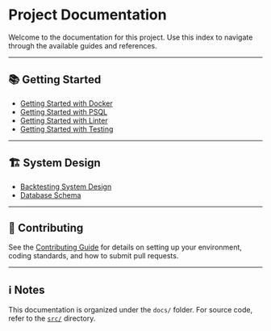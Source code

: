 # Project Documentation

Welcome to the documentation for this project. Use this index to navigate through the available guides and references.

---

## 📚 Getting Started

* [Getting Started with Docker](getting_started_docker.md)
* [Getting Started with PSQL](getting_started_PSQL.md)
* [Getting Started with Linter](getting_started_linter.md)
* [Getting Started with Testing](getting_started_testing.md)

---

## 🏗️ System Design

* [Backtesting System Design](backtesting_system_design.md)
* [Database Schema](schema.md)

---

## 🤝 Contributing

See the [Contributing Guide](CONTRIBUTING.md) for details on setting up your environment, coding standards, and how to submit pull requests.

---

## ℹ️ Notes

This documentation is organized under the `docs/` folder. For source code, refer to the [`src/`](../src) directory.

